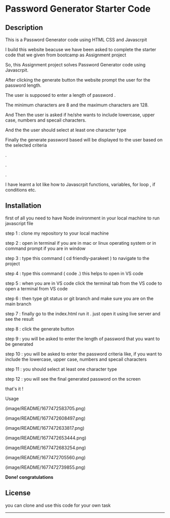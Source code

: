 # Password Generator Starter Code

## Description

This is a Password Generator code using HTML CSS and Javascrpit

I build this website beacuse we have been asked to complete the starter code that we given from bootcamp as Assignment project

So, this Assignment project solves Password Generator code using Javascrpit.

After clicking the generate button the website prompt the user for the password length.

The user is supposed to enter a length of password .

The minimum characters are 8 and the maximum characters are 128.

And Then the user is asked if he/she wants to include lowercase, upper case, numbers and specail characters.

And the  the user should select at least one character type

Finally  the generate password based will be displayed to the user based on the selected criteria

.

.

.

I have learnt a lot like how to Javascrpit functions, variables, for loop , if conditions etc.

## Installation

first of all you need to have Node invironment in your local machine to run javascript file

step 1 : clone my repository to your local machine

step 2 :  open in terminal if you are in mac or linux operating system or in command prompt if you are in window

step 3 : type this command  ( cd friendly-parakeet ) to navigate to the project

step 4 : type this command ( code .) this helps to open in VS code

step 5 : when you are in VS code click the terminal tab from the VS code to open a terminal from VS code

step 6 : then type git status or git branch and make sure you are on the main branch

step 7 : finally go to the index.html run it . just open it using live server and see the result

step 8 : click the generate button

step 9 : you will be asked to enter the length of password that you want to be generated

step 10 : you will be asked to enter the password criteria like, if you want to include the lowercase, upper case, numbers and specail characters

step 11 : you should select at least one character type

step 12 : you will see the final generated password on the screen

that's it ! 

Usage

(image/README/1677472583705.png)


(image/README/1677472608497.png)


(image/README/1677472633817.png)

(image/README/1677472653444.png)


(image/README/1677472683254.png)


(image/README/1677472705560.png)


(image/README/1677472739855.png)


**Done!  congratulations**

## License

you can clone and use this code for your own task

---
